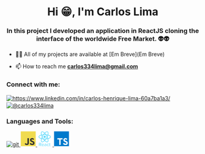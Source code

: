 <h1 align="center">Hi 😁, I'm Carlos Lima</h1>
<h3 align="center">In this project I developed an application in ReactJS cloning the interface of the worldwide Free Market. 👽👽</h3>

- 👨‍💻 All of my projects are available at [Em Breve](Em Breve)

- 📫 How to reach me **carlos334lima@gmail.com**

<h3 align="left">Connect with me:</h3>
<p align="left">
<a href="https://linkedin.com/in/https://www.linkedin.com/in/carlos-henrique-lima-60a7ba1a3/" target="blank"><img align="center" src="https://cdn.jsdelivr.net/npm/simple-icons@3.0.1/icons/linkedin.svg" alt="https://www.linkedin.com/in/carlos-henrique-lima-60a7ba1a3/" height="30" width="40" /></a>
<a href="https://medium.com/@carlos334lima" target="blank"><img align="center" src="https://cdn.jsdelivr.net/npm/simple-icons@3.0.1/icons/medium.svg" alt="@carlos334lima" height="30" width="40" /></a>
</p>

<h3 align="left">Languages and Tools:</h3>
<p align="left"> <a href="https://git-scm.com/" target="_blank"> <img src="https://www.vectorlogo.zone/logos/git-scm/git-scm-icon.svg" alt="git" width="40" height="40"/> </a> <a href="https://developer.mozilla.org/en-US/docs/Web/JavaScript" target="_blank"> <img src="https://raw.githubusercontent.com/devicons/devicon/master/icons/javascript/javascript-original.svg" alt="javascript" width="40" height="40"/> </a> <a href="https://reactjs.org/" target="_blank"> <img src="https://raw.githubusercontent.com/devicons/devicon/master/icons/react/react-original-wordmark.svg" alt="react" width="40" height="40"/> </a> <a href="https://www.typescriptlang.org/" target="_blank"> <img src="https://raw.githubusercontent.com/devicons/devicon/master/icons/typescript/typescript-original.svg" alt="typescript" width="40" height="40"/> </a> </p>
